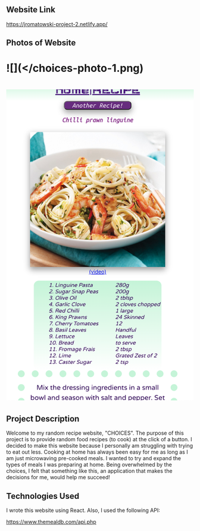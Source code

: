 
## Website Link

https://jromatowski-project-2.netlify.app/

## Photos of Website

# ![](</choices-photo-1.png)
# ![](/choices-photo-2.png)

## Project Description

Welcome to my random recipe website, "CHOICES". The purpose of this project is to provide random food recipes (to cook) at the click of a button.  I decided to make this website because I personally am struggling with trying to eat out less.  Cooking at home has always been easy for me as long as I am just microwaving pre-cooked meals. I wanted to try and expand the types of meals I was preparing at home.  Being overwhelmed by the choices, I felt that something like this, an application that makes the decisions for me, would help me succeed!

## Technologies Used

I wrote this website using React.  Also, I used the following API:

https://www.themealdb.com/api.php

<!-- ## Struggles

- When I had the useEffect, the image from the link would render twice.  I fixed this by removing the strict router tag from the index.js.

- kept trying to use useEffect to fire on button click, decided to just use an onClick and then make a handleClick function, repeating the fetch code.  Is this the only way?  Not DRY.

- when trying to use the cocktail API (old idea), I kept getting back SyntaxError: Unexpected token < in JSON at position 0.  This was because the fetch url didn't have https:// in front of it.

- Getting rid of the broken link icon that appears while images are loading.  I found a solution on stack overflow, where you set state for "loading" and initialState to "true", and then you have a div designated as an "image container" for the image you are working on.  You set style on the image container to hide while loading state is true, and show while loading state is false. >>style={{visibility: loading ? "hidden" : "visible"}}<<. <br><br>
To set loading state to false they put a for loop in the fetch that uses a React hook called useRef, and then compares some number value from the fetched data, creates a condition for that comparison to return false or true, and then the loading state is set to false, then displaying the image container div on the page.  This effectively removes the unsightly broken link icon, but there is still a delay in the image loading.  I do not know why this works.  There is a more advanced method of image loading, "lazy loading" or using a placeholder image, but it seemed too advanced for now so coming back later.

- If you don't put your fetch in a useEffect it will loop forever.

- In my Categories.js, the entire thing wasn't working because I put a "{" instead of a "(" after the arrow function.

- I completely misunderstood how "return" worked in fetch's.  I was not passing data down correctly, and then was getting *very* confused about why the console.log's I were using weren't using

- I learned that a background should be a solid color, because the styling gets messed up if you have to scroll at all.  

- I learned the best solution for blank space is to put in content.

- The JS I had to use to display recipe ingredients and ingredient amounts took me a minute to figure out.  

## Stretch Goals

- Media Queries to make the desktop version better
- I would like to switch API's to one that includes nutritional information, such as calories and macros.  
- Looking for a way to format the "cooking instruction" paragraph.  As of now it's being pulled out of the API, so there's no way to format the block of text to be more accessible.
- I would like to be able to search foods by category. Doing this with the current API is possible, but I was not able to complete this feature by the project deadline. -->